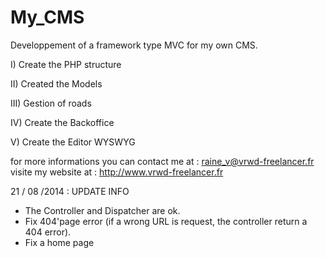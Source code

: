 My_CMS
======

Developpement of a framework type MVC for my own CMS.

I)    Create the PHP structure

II)   Created the Models

III)  Gestion of roads

IV)   Create the Backoffice

V)    Create the Editor WYSWYG

for more informations you can contact me at : raine_v@vrwd-freelancer.fr
visite my website at : http://www.vrwd-freelancer.fr

21 / 08 /2014 : UPDATE INFO

- The Controller and Dispatcher are ok.
- Fix 404'page error (if a wrong URL is request, the controller return a 404 error).
- Fix a home page